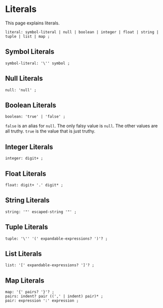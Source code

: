 # Literals

This page explains literals.

    literal: symbol-literal | null | boolean | integer | float | string | tuple | list | map ;

## Symbol Literals

    symbol-literal: '\'' symbol ;

## Null Literals

    null: 'null' ;

## Boolean Literals

    boolean: 'true' | 'false' ;

`false` is an alias for `null`.
The only falsy value is `null`. The other values are all truthy.
`true` is the value that is just truthy.

## Integer Literals

    integer: digit+ ;

## Float Literals

    float: digit+ '.' digit* ;

## String Literals

    string: '"' escaped-string '"' ;

## Tuple Literals

    tuple: '\'' '(' expandable-expressions? ')'? ;

## List Literals

    list: '[' expandable-expressions? ']'? ;

## Map Literals

    map: '{' pairs? '}'? ;
    pairs: indent? pair ((',' | indent) pair)* ;
    pair: expression ':' expression ;
